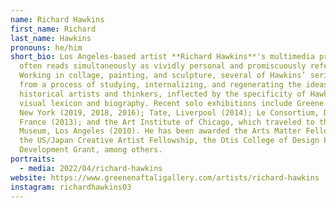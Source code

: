 ```yaml
---
name: Richard Hawkins
first_name: Richard
last_name: Hawkins
pronouns: he/him
short_bio: Los Angeles-based artist **Richard Hawkins**'s multimedia practice
  often reads simultaneously as vividly personal and promiscuously referential.
  Working in collage, painting, and sculpture, several of Hawkins’ series emerge
  from a process of studying, internalizing, and regenerating the ideas of
  historical artists and thinkers, inflected by the specificity of Hawkins’ own
  visual lexicon and biography. Recent solo exhibitions include Greene Naftali,
  New York (2019, 2018, 2016); Tate, Liverpool (2014); Le Consortium, Dijon,
  France (2013); and the Art Institute of Chicago, which traveled to the Hammer
  Museum, Los Angeles (2010). He has been awarded the Arts Matter Fellowship,
  the US/Japan Creative Artist Fellowship, the Otis College of Design Faculty
  Development Grant, among others.
portraits:
  - media: 2022/04/richard-hawkins
website: https://www.greenenaftaligallery.com/artists/richard-hawkins
instagram: richardhawkins03
---
```

